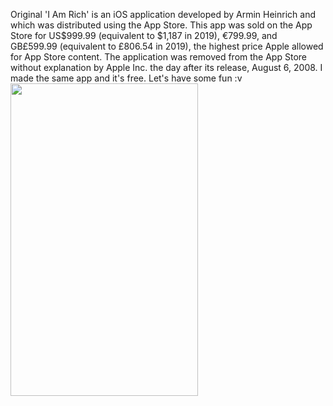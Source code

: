 Original 'I Am Rich' is an iOS application developed by Armin Heinrich and which was distributed using the App Store. This app was sold on the App Store for US$999.99 (equivalent to $1,187 in 2019), €799.99, and GB£599.99 (equivalent to £806.54 in 2019), the highest price Apple allowed for App Store content. The application was removed from the App Store without explanation by Apple Inc. the day after its release, August 6, 2008.
I made the same app and it's free. Let's have some fun :v
<img src="https://user-images.githubusercontent.com/25341181/89729844-4011aa00-da5b-11ea-9013-ee58cd27b027.png" width="300" height="500">
